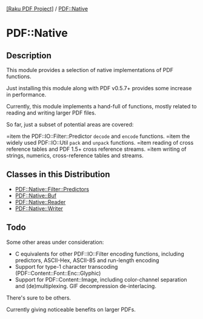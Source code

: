 [[Raku PDF Project]](https://pdf-raku.github.io)
 / [PDF::Native](https://pdf-raku.github.io/PDF-Native-raku)

# PDF::Native

## Description

This module provides a selection of native implementations of
PDF functions.

Just installing this module along with PDF v0.5.7+ provides some
increase in performance.

Currently, this module implements a hand-full of functions, mostly
related to reading and writing larger PDF files.

So far, just a subset of potential areas are covered:

=item the PDF::IO::Filter::Predictor `decode` and `encode` functions.
=item the widely used PDF::IO::Util `pack` and `unpack` functions.
=item reading of cross reference tables and PDF 1.5+ cross reference streams.
=item writing of strings, numerics, cross-reference tables and streams.

## Classes in this Distribution

- [PDF::Native::Filter::Predictors](https://pdf-raku.github.io/PDF-Native-raku/PDF/Native/Filter/Predictors)
- [PDF::Native::Buf](https://pdf-raku.github.io/PDF-Native-raku/PDF/Native/Buf)
- [PDF::Native::Reader](https://pdf-raku.github.io/PDF-Native-raku/PDF/Native/Reader)
- [PDF::Native::Writer](https://pdf-raku.github.io/PDF-Native-raku/PDF/Native/Writer)


## Todo

Some other areas under consideration:

- C equivalents for other PDF::IO::Filter encoding functions, including predictors, ASCII-Hex, ASCII-85 and run-length encoding
- Support for type-1 character transcoding (PDF::Content::Font::Enc::Glyphic)
- Support for PDF::Content::Image, including color-channel separation and (de)multiplexing. GIF decompression de-interlacing.

There's sure to be others.

Currently giving noticeable benefits on larger PDFs.


